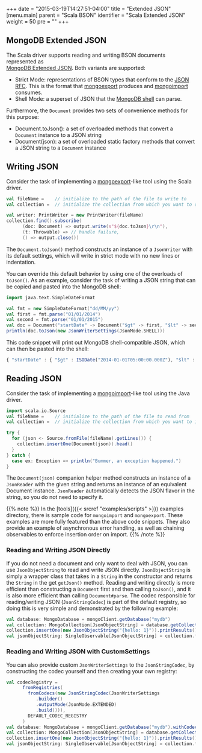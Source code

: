 +++
date = "2015-03-19T14:27:51-04:00"
title = "Extended JSON"
[menu.main]
  parent = "Scala BSON"
  identifier = "Scala Extended JSON"
  weight = 50
  pre = "<i class='fa'></i>"
+++

## MongoDB Extended JSON

The Scala driver supports reading and writing BSON documents represented as  
[MongoDB Extended JSON](http://docs.mongodb.org/manual/reference/mongodb-extended-json/).  Both variants are supported: 

- Strict Mode: representations of BSON types that conform to the [JSON RFC](http://www.json.org/). This is the 
format that [mongoexport](http://docs.mongodb.org/manual/reference/program/mongoexport/) produces and 
[mongoimport](http://docs.mongodb.org/manual/reference/program/mongoimport/) consumes.
- Shell Mode: a superset of JSON that the 
[MongoDB shell](http://docs.mongodb.org/manual/tutorial/getting-started-with-the-mongo-shell/) can parse. 

Furthermore, the `Document` provides two sets of convenience methods for this purpose:

- Document.toJson(): a set of overloaded methods that convert a `Document` instance to a JSON string
- Document(json): a set of overloaded static factory methods that convert a JSON string to a `Document` instance
 
## Writing JSON

Consider the task of implementing a [mongoexport](http://docs.mongodb.org/manual/reference/program/mongoexport/)-like tool using the 
Scala driver.  
    
```scala
val fileName =    // initialize to the path of the file to write to
val collection =  // initialize the collection from which you want to query

val writer: PrintWriter = new PrintWriter(fileName)
collection.find().subscribe(
      (doc: Document) => output.write(s"${doc.toJson}\r\n"),
      (t: Throwable) => // handle failure,
      () => output.close())
```

The `Document.toJson()` method constructs an instance of a `JsonWriter` with its default settings, which will write in strict mode with no new lines or indentation.  

You can override this default behavior by using one of the overloads of `toJson()`.  As an example, consider the task of writing a JSON string 
that can be copied and pasted into the MongoDB shell:
 
```scala
import java.text.SimpleDateFormat

val fmt = new SimpleDateFormat("dd/MM/yy")
val first = fmt.parse("01/01/2014")
val second = fmt.parse("01/01/2015")
val doc = Document("startDate" -> Document("$gt" -> first, "$lt" -> second))
println(doc.toJson(new JsonWriterSettings(JsonMode.SHELL)))
```

This code snippet will print out MongoDB shell-compatible JSON, which can then be pasted into the shell:
 
```javascript
{ "startDate" : { "$gt" : ISODate("2014-01-01T05:00:00.000Z"), "$lt" : ISODate("2015-01-01T05:00:00.000Z") } }
```

## Reading JSON

Consider the task of implementing a [mongoimport](http://docs.mongodb.org/manual/reference/program/mongoimport/)-like tool using the 
Java driver.  
    
```scala
import scala.io.Source
val fileName =    // initialize to the path of the file to read from
val collection =  // initialize the collection from which you want to import to

try {
  for (json <- Source.fromFile(fileName).getLines()) {
    collection.insertOne(Document(json)).head()
  }
} catch {
  case ex: Exception => println("Bummer, an exception happened.")
}
```

The `Document(json)` companion helper method constructs an instance of a `JsonReader` with the given string and returns an instance of an
equivalent Document instance. `JsonReader` automatically detects the JSON flavor in the string, so you do not need to specify it. 

{{% note %}}
In the [tools]({{< srcref "examples/scripts" >}}) examples directory, there is sample code for `mongoimport` and `mongoexport`.
These examples are more fully featured than the above code snippets. They also provide an example of asynchronous error handling, as well 
as chaining observables to enforce insertion order on import.
{{% /note %}}

### Reading and Writing JSON Directly
If you do not need a document and only want to deal with JSON, you can use `JsonObjectString` to read and write JSON directly. `JsonObjectString` 
is simply a wrapper class that takes in a `String` in the constructor and returns the `String` in the get `getJson()` method. 
Reading and writing directly is more efficient than constructing a `Document` first and then calling `toJson()`, and it is also more efficient than calling `Document#parse`. 
The codec responsible for reading/writing JSON (`JsonStringCodec`) is part of the default registry, so doing this is very simple 
and demonstrated by the following example:

```scala
val database: MongoDatabase = mongoClient.getDatabase("mydb")
val collection: MongoCollection[JsonObjectString] = database.getCollection("test")
collection.insertOne(new JsonObjectString("{hello: 1}")).printResults()
val jsonObjectString: SingleObservable[JsonObjectString] = collection.find.first()
```

### Reading and Writing JSON with CustomSettings
You can also provide custom `JsonWriterSettings` to the `JsonStringCodec`, by constructing the codec yourself and then creating your own registry:

```scala
val codecRegistry =
      fromRegistries(
        fromCodecs(new JsonStringCodec(JsonWriterSettings
           .builder()
           .outputMode(JsonMode.EXTENDED)
           .build())),
        DEFAULT_CODEC_REGISTRY
      )
val database: MongoDatabase = mongoClient.getDatabase("mydb").withCodecRegistry(codecRegistry)
val collection: MongoCollection[JsonObjectString] = database.getCollection("test")
collection.insertOne(new JsonObjectString("{hello: 1}")).printResults()
val jsonObjectString: SingleObservable[JsonObjectString] = collection.find.first()
```
